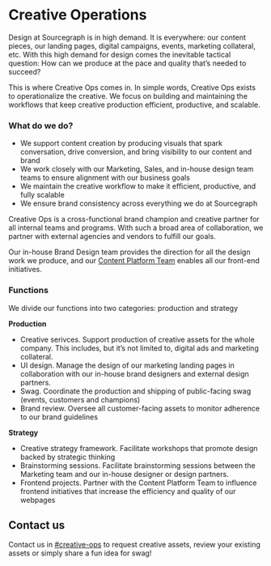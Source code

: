 # Creative Operations

Design at Sourcegraph is in high demand. It is everywhere: our content pieces, our landing pages, digital campaigns, events, marketing collateral, etc. With this high demand for design comes the inevitable tactical question: How can we produce at the pace and quality that’s needed to succeed?

This is where Creative Ops comes in. In simple words, Creative Ops exists to operationalize the creative. We focus on building and maintaining the workflows that keep creative production efficient, productive, and scalable.

### What do we do?

- We support content creation by producing visuals that spark conversation, drive conversion, and bring visibility to our content and brand
- We work closely with our Marketing, Sales, and in-house design team teams to ensure alignment with our business goals
- We maintain the creative workflow to make it efficient, productive, and fully scalable
- We ensure brand consistency across everything we do at Sourcegraph

Creative Ops is a cross-functional brand champion and creative partner for all internal teams and programs. With such a broad area of collaboration, we partner with external agencies and vendors to fulfill our goals.

Our in-house Brand Design team provides the direction for all the design work we produce, and our [Content Platform Team](content-platform.md) enables all our front-end initiatives.

### Functions

We divide our functions into two categories: production and strategy

**Production**

- Creative serivces. Support production of creative assets for the whole company. This includes, but it’s not limited to, digital ads and marketing collateral.
- UI design. Manage the design of our marketing landing pages in collaboration with our in-house brand designers and external design partners.
- Swag. Coordinate the production and shipping of public-facing swag (events, customers and champions)
- Brand review. Oversee all customer-facing assets to monitor adherence to our brand guidelines

**Strategy**

- Creative strategy framework. Facilitate workshops that promote design backed by strategic thinking
- Brainstorming sessions. Facilitate brainstorming sessions between the Marketing team and our in-house designer or design partners.
- Frontend projects. Partner with the Content Platform Team to influence frontend initiatives that increase the efficiency and quality of our webpages

## Contact us

Contact us in [#creative-ops](https://sourcegraph.slack.com/archives/C03F6TFAF62) to request creative assets, review your existing assets or simply share a fun idea for swag!
